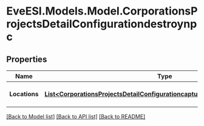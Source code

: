 # EveESI.Models.Model.CorporationsProjectsDetailConfigurationdestroynpc

## Properties

Name | Type | Description | Notes
------------ | ------------- | ------------- | -------------
**Locations** | [**List&lt;CorporationsProjectsDetailConfigurationcapturefwcomplexLocationsInner&gt;**](CorporationsProjectsDetailConfigurationcapturefwcomplexLocationsInner.md) | Location of non-capsuleer | [optional] 

[[Back to Model list]](../README.md#documentation-for-models) [[Back to API list]](../README.md#documentation-for-api-endpoints) [[Back to README]](../README.md)


